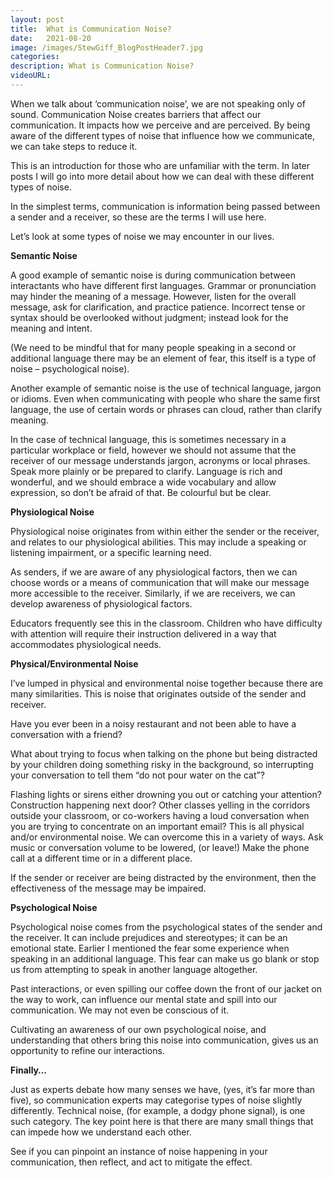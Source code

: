 ```yaml
---
layout: post
title:  What is Communication Noise?
date:   2021-08-20
image: /images/StewGiff_BlogPostHeader7.jpg
categories: 
description: What is Communication Noise?
videoURL:
---
```

When we talk about ‘communication noise’, we are not speaking only of sound. Communication Noise creates barriers that affect our communication. It impacts how we perceive and are perceived. By being aware of the different types of noise that influence how we communicate, we can take steps to reduce it.

This is an introduction for those who are unfamiliar with the term. In later posts I will go into more detail about how we can deal with these different types of noise.

In the simplest terms, communication is information being passed between a sender and a receiver, so these are the terms I will use here.

Let’s look at some types of noise we may encounter in our lives.

**Semantic Noise**

A good example of semantic noise is during communication between interactants who have different first languages. Grammar or pronunciation may hinder the meaning of a message. However, listen for the overall message, ask for clarification, and practice patience. Incorrect tense or syntax should be overlooked without judgment; instead look for the meaning and intent. 

(We need to be mindful that for many people speaking in a second or additional language there may be an element of fear, this itself is a type of noise – psychological noise).

Another example of semantic noise is the use of technical language, jargon or idioms. Even when communicating with people who share the same first language, the use of certain words or phrases can cloud, rather than clarify meaning. 

In the case of technical language, this is sometimes necessary in a particular workplace or field, however we should not assume that the receiver of our message understands jargon, acronyms or local phrases. Speak more plainly or be prepared to clarify.  Language is rich and wonderful, and we should embrace a wide vocabulary and allow expression, so don’t be afraid of that. Be colourful but be clear.


**Physiological Noise**

Physiological noise originates from within either the sender or the receiver, and relates to our physiological abilities. This may include a speaking or listening impairment, or a specific learning need. 

As senders, if we are aware of any physiological factors, then we can choose words or a means of communication that will make our message more accessible to the receiver. Similarly, if we are receivers, we can develop awareness of physiological factors. 

Educators frequently see this in the classroom. Children who have difficulty with attention will require their instruction delivered in a way that accommodates physiological needs.


**Physical/Environmental Noise**

I’ve lumped in physical and environmental noise together because there are many similarities. This is noise that originates outside of the sender and receiver.

Have you ever been in a noisy restaurant and not been able to have a conversation with a friend?

What about trying to focus when talking on the phone but being distracted by your children doing something risky in the background, so interrupting your conversation to tell them “do not pour water on the cat”? 

Flashing lights or sirens either drowning you out or catching your attention? Construction happening next door? Other classes yelling in the corridors outside your classroom, or co-workers having a loud conversation when you are trying to concentrate on an important email? This is all physical and/or environmental noise. We can overcome this in a variety of ways. Ask music or conversation volume to be lowered, (or leave!) Make the phone call at a different time or in a different place.

If the sender or receiver are being distracted by the environment, then the effectiveness of the message may be impaired.

**Psychological Noise**

Psychological noise comes from the psychological states of the sender and the receiver. It can include prejudices and stereotypes; it can be an emotional state. Earlier I mentioned the fear some experience when speaking in an additional language. This fear can make us go blank or stop us from attempting to speak in another language altogether.

Past interactions, or even spilling our coffee down the front of our jacket on the way to work, can influence our mental state and spill into our communication. We may not even be conscious of it. 

Cultivating an awareness of our own psychological noise, and understanding that others bring this noise into communication, gives us an opportunity to refine our interactions.

**Finally…**

Just as experts debate how many senses we have, (yes, it’s far more than five), so communication experts may categorise types of noise slightly differently. Technical noise, (for example, a dodgy phone signal), is one such category. The key point here is that there are many small things that can impede how we understand each other.

See if you can pinpoint an instance of noise happening in your communication, then reflect, and act to mitigate the effect.
